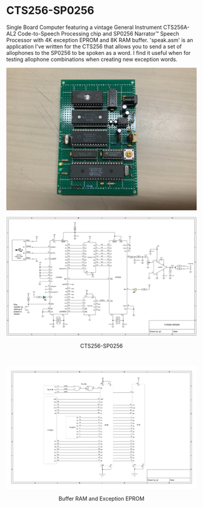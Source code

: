 # CTS256-SP0256
Single Board Computer featuring a vintage General Instrument CTS256A-AL2 Code-to-Speech Processing chip and SP0256 Narrator™ Speech Processor with 4K exception EPROM and 8K RAM buffer.
'speak.asm' is an application I've written for the CTS256 that allows you to send a set of allophones to the SP0256 to be spoken as a word. I find it useful when for testing allophone combinations when creating new exception words.
<p align="center"><img src="/images/CTS256-SP0256 SBC.JPEG"/>
<p align="center"><img src="/images/Schematic-1.png"/>
<p align="center">CTS256-SP0256</p><br>
<p align="center"><img src="/images/Schematic-2.png"/>
<p align="center">Buffer RAM and Exception EPROM</p><br>
